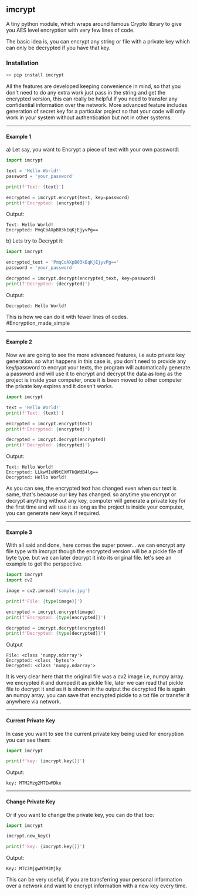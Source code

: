 ## imcrypt

A tiny python module, which wraps around famous Crypto  library to give you AES level encryption with very few lines of code.

The basic idea is, you can encrypt any string or file with a private key which can only be decrypted if you have that key.

### Installation

````python
>> pip install imcrypt
````

All the features are developed keeping convenience in mind, so that you don't need to do any extra work just pass in the string and get the encrypted version, this can really be helpful if you need to transfer any confidential information over the network. More advanced feature includes generation of secret key for a particular project so that your code will only work in your system without authentication but not in other systems.

****

#### Example 1

a) Let say, you want to Encrypt a piece of text with your own password:

````python
import imcrypt

text = 'Hello World!'
password = 'your_password'

print(f'Text: {text}')

encrypted = imcrypt.encrypt(text, key=password)
print(f'Encrypted: {encrypted}')
````

Output:

````
Text: Hello World!
Encrypted: PmqCoAXpB03kEqKjEjyvPg==
````



b) Lets try to Decrypt it:

````python
import imcrypt

encrypted_text = 'PmqCoAXpB03kEqKjEjyvPg=='
password = 'your_password'

decrypted = imcrypt.decrypt(encrypted_text, key=password)
print(f'Decrypted: {decrypted}')
````

Output:

````
Decrypted: Hello World!
````

This is how we can do it with fewer lines of codes. #Encryption_made_simple

****

#### Example 2

Now we are going to see the more advanced features, i.e auto private key generation. so what happens in this case is, you don't need to provide any key/password to encrypt your texts, the program will automatically generate a password and will use it to encrypt and decrypt the data as long as the project is inside your computer, once it is been moved to other computer the private key expires and it doesn't works.

```python
import imcrypt

text = 'Hello World!'
print(f'Text: {text}')

encrypted = imcrypt.encrypt(text)
print(f'Encrypted: {encrypted}')

decrypted = imcrypt.decrypt(encrypted)
print(f'Decrypted: {decrypted}')
```

Output:

````
Text: Hello World!
Encrypted: LLkwMIuN9tEXMTkQWdB4lg==
Decrypted: Hello World!
````

As you can see, the encrypted text has changed even when our text is same, that's because our key has changed. so anytime you encrypt or decrypt anything without any key, computer will generate a private key for the first time and will use it as long as the project is inside your computer, you can generate new keys if required.

****

#### Example 3

With all said and done, here comes the super power... we can encrypt any file type with imcrypt though the encrypted version will be a pickle file of byte type. but we can later decrypt it into its original file. let's see an example to get the perspective.

````python
import imcrypt
import cv2

image = cv2.imread('sample.jpg')

print(f'File: {type(image)}')

encrypted = imcrypt.encrypt(image)
print(f'Encrypted: {type(encrypted)}')

decrypted = imcrypt.decrypt(encrypted)
print(f'Decrypted: {type(decrypted)}')
````

Output

````
File: <class 'numpy.ndarray'>
Encrypted: <class 'bytes'>
Decrypted: <class 'numpy.ndarray'>
````

It is very clear here that the original file was a cv2 image i.e, numpy array. we encrypted it and dumped it as pickle file, later we can read that pickle file to decrypt it and as it is shown in the output the decrypted file is again an numpy array. you can save that encrypted pickle to a txt file or transfer it anywhere via network.

****

#### Current Private Key

In case you want to see the current private key being used for encryption you can see them:

```python
import imcrypt

print(f'key: {imcrypt.key()}')
```

Output:

````
key: MTM2Mzg2MTIwMDkx
````

****

#### Change Private Key

Or if you want to change the private key, you can do that too:

````python
import imcrypt

imcrypt.new_key()

print(f'key: {imcrypt.key()}')
````

Output:

````
Key: MTc3MjgwNTM3Mjky
````

This can be very useful, if you are transferring your personal information over a network and want to encrypt information with a new key every time.